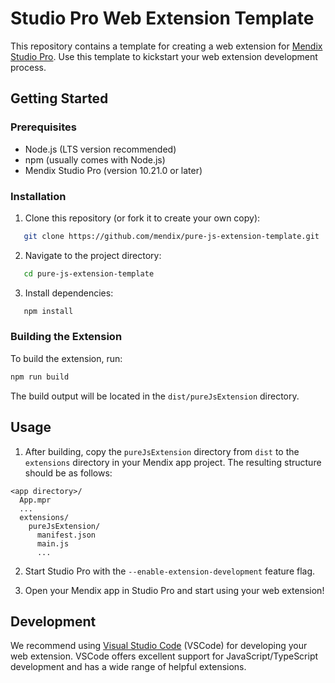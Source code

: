# Studio Pro Web Extension Template

This repository contains a template for creating a web extension for [Mendix Studio Pro](https://www.mendix.com/platform/ide/). Use this template to kickstart your web extension development process.

## Getting Started

### Prerequisites

- Node.js (LTS version recommended)
- npm (usually comes with Node.js)
- Mendix Studio Pro (version 10.21.0 or later)

### Installation

1. Clone this repository (or fork it to create your own copy):
```bash
   git clone https://github.com/mendix/pure-js-extension-template.git
```

2. Navigate to the project directory:
```bash
   cd pure-js-extension-template
```

3. Install dependencies:
```bash
   npm install
```

### Building the Extension

To build the extension, run:

```bash
npm run build
```

The build output will be located in the `dist/pureJsExtension` directory.

## Usage

1. After building, copy the `pureJsExtension` directory from `dist` to the `extensions` directory in your Mendix app project. The resulting structure should be as follows:

```
<app directory>/
  App.mpr
  ...
  extensions/
    pureJsExtension/
      manifest.json
      main.js
      ...
```

2. Start Studio Pro with the `--enable-extension-development` feature flag.

3. Open your Mendix app in Studio Pro and start using your web extension!

## Development

We recommend using [Visual Studio Code](https://code.visualstudio.com/) (VSCode) for developing your web extension. VSCode offers excellent support for JavaScript/TypeScript development and has a wide range of helpful extensions.